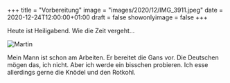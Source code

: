 +++
title = "Vorbereitung"
image = "images/2020/12/IMG_3911.jpeg"
date = 2020-12-24T12:00:00+01:00
draft = false
showonlyimage = false
+++

Heute ist Heiligabend. Wie die Zeit vergeht...

<!--more-->

![Martin](/images/2020/12/IMG_3911.jpeg)

Mein Mann ist schon am Arbeiten. Er bereitet die Gans vor.
Die Deutschen mögen das, ich nicht. 
Aber ich werde ein bisschen probieren.
Ich esse allerdings gerne die Knödel und den Rotkohl.